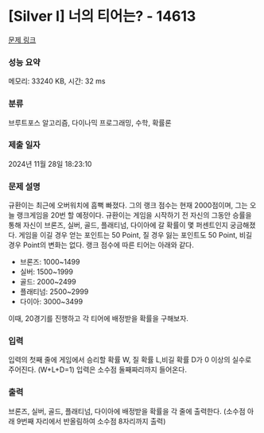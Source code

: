 # [Silver I] 너의 티어는? - 14613 

[문제 링크](https://www.acmicpc.net/problem/14613) 

### 성능 요약

메모리: 33240 KB, 시간: 32 ms

### 분류

브루트포스 알고리즘, 다이나믹 프로그래밍, 수학, 확률론

### 제출 일자

2024년 11월 28일 18:23:10

### 문제 설명

<p dir="ltr">규환이는 최근에 오버워치에 흠뻑 빠졌다. 그의 랭크 점수는 현재 2000점이며, 그는 오늘 랭크게임을 20번 할 예정이다. 규환이는 게임을 시작하기 전 자신의 그동안 승률을 통해 자신이 브론즈, 실버, 골드, 플래티넘, 다이아에 갈 확률이 몇 퍼센트인지 궁금해졌다. 게임을 이길 경우 얻는 포인트는 50 Point, 질 경우 잃는 포인트도 50 Point, 비길 경우 Point의 변화는 없다. 랭크 점수에 따른 티어는 아래와 같다.</p>

<ul dir="ltr">
	<li>브론즈: 1000~1499</li>
	<li>실버: 1500~1999</li>
	<li>골드: 2000~2499</li>
	<li>플래티넘: 2500~2999</li>
	<li>다이아: 3000~3499</li>
</ul>

<p>이때, 20경기를 진행하고 각 티어에 배정받을 확률을 구해보자.</p>

### 입력 

 <p>입력의 첫째 줄에 게임에서 승리할 확률 W, 질 확률 L,비길 확률 D가 0 이상의 실수로 주어진다. (W+L+D=1) 입력은 소수점 둘째짜리까지 들어온다.</p>

### 출력 

 <p dir="ltr">브론즈, 실버, 골드, 플래티넘, 다이아에 배정받을 확률을 각 줄에 출력한다. (소수점 아래 9번째 자리에서 반올림하여 소수점 8자리까지 출력)</p>

